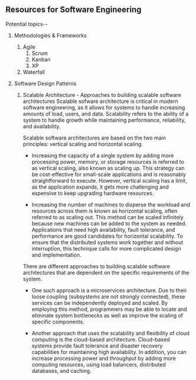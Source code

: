 ## Resources for Software Engineering

Potential topics--

1. Methodologies & Frameworks

    1. Agile
        1. Scrum
        2. Kanban
        3. XP
    2. Waterfall

2. Software Design Patterns

    1. Scalable Architecture - Approaches to building scalable software architectures
       Scalable sofware architecture is critical in modern software engineering, as it allows for systems to handle increasing amounts of load, users, and data. Scalability refers to the ability of a system to handle growth while maintaining performance, reliability, and availability.

        Scalable software architectures are based on the two main principles: vertical scaling and horizontal scaling.

        - Increasing the capacity of a single system by adding more processing power, memory, or storage resources is referred to as vertical scaling, also known as scaling up. This strategy can be cost-effective for small-scale applications and is reasonably straightforward to execute. However, vertical scaling has a limit, as the application expands, it gets more challenging and expensive to keep upgrading hardware resources.

        - Increasing the number of machines to disperse the workload and resources across them is known as horizontal scaling, often referred to as scaling out. This method can be scaled infinitely because new machines can be added to the system as needed. Applications that need high availability, fault tolerance, and performance are good candidates for horizontal scalability. To ensure that the distributed systems work together and without interruption, this technique calls for more complicated design and implementation.

        There are different approaches to building scalable software architectures that are dependent on the specific requirements of the system.

        - One such approach is a microservices architecture. Due to their loose coupling (subsystems are not strongly connected), these services can be independently deployed and scaled. By employing this method, programmers may be able to locate and eliminate system bottlenecks as well as improve the scaling of specific components.

        - Another approach that uses the scalability and flexibility of cloud computing is the cloud-based architecture. Cloud-based systems provide fault tolerance and disaster recovery capabilities for maintaining high availability. In addition, you can increase processing power and throughput by adding more computing resources, using load balancers, distributed databases, and caching.


